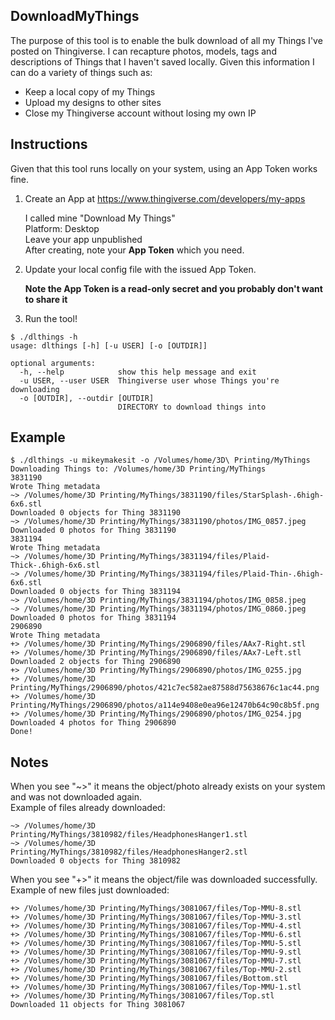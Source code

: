 ## DownloadMyThings

The purpose of this tool is to enable the bulk download of all my Things I've posted on Thingiverse.  I can recapture photos, models, tags and descriptions of Things that I haven't saved locally.  Given this information I can do a variety of things such as:

* Keep a local copy of my Things
* Upload my designs to other sites
* Close my Thingiverse account without losing my own IP

## Instructions

Given that this tool runs locally on your system, using an App Token works fine.

1. Create an App at https://www.thingiverse.com/developers/my-apps

   I called mine "Download My Things"  
   Platform: Desktop  
   Leave your app unpublished  
   After creating, note your **App Token** which you need.

2. Update your local config file with the issued App Token.

   **Note the App Token is a read-only secret and you probably don't want to share it**

3. Run the tool!

```
$ ./dlthings -h
usage: dlthings [-h] [-u USER] [-o [OUTDIR]]

optional arguments:
  -h, --help            show this help message and exit
  -u USER, --user USER  Thingiverse user whose Things you're downloading
  -o [OUTDIR], --outdir [OUTDIR]
                        DIRECTORY to download things into
```

## Example

```
$ ./dlthings -u mikeymakesit -o /Volumes/home/3D\ Printing/MyThings
Downloading Things to: /Volumes/home/3D Printing/MyThings
3831190
Wrote Thing metadata
~> /Volumes/home/3D Printing/MyThings/3831190/files/StarSplash-.6high-6x6.stl
Downloaded 0 objects for Thing 3831190
~> /Volumes/home/3D Printing/MyThings/3831190/photos/IMG_0857.jpeg
Downloaded 0 photos for Thing 3831190
3831194
Wrote Thing metadata
~> /Volumes/home/3D Printing/MyThings/3831194/files/Plaid-Thick-.6high-6x6.stl
~> /Volumes/home/3D Printing/MyThings/3831194/files/Plaid-Thin-.6high-6x6.stl
Downloaded 0 objects for Thing 3831194
~> /Volumes/home/3D Printing/MyThings/3831194/photos/IMG_0858.jpeg
~> /Volumes/home/3D Printing/MyThings/3831194/photos/IMG_0860.jpeg
Downloaded 0 photos for Thing 3831194
2906890
Wrote Thing metadata
+> /Volumes/home/3D Printing/MyThings/2906890/files/AAx7-Right.stl
+> /Volumes/home/3D Printing/MyThings/2906890/files/AAx7-Left.stl
Downloaded 2 objects for Thing 2906890
+> /Volumes/home/3D Printing/MyThings/2906890/photos/IMG_0255.jpg
+> /Volumes/home/3D Printing/MyThings/2906890/photos/421c7ec582ae87588d75638676c1ac44.png
+> /Volumes/home/3D Printing/MyThings/2906890/photos/a114e9408e0ea96e12470b64c90c8b5f.png
+> /Volumes/home/3D Printing/MyThings/2906890/photos/IMG_0254.jpg
Downloaded 4 photos for Thing 2906890
Done!
```

## Notes

When you see "~>" it means the object/photo already exists on your system and was not downloaded again.  
Example of files already downloaded:

```
~> /Volumes/home/3D Printing/MyThings/3810982/files/HeadphonesHanger1.stl
~> /Volumes/home/3D Printing/MyThings/3810982/files/HeadphonesHanger2.stl
Downloaded 0 objects for Thing 3810982
```

When you see "+>" it means the object/file was downloaded successfully.  
Example of new files just downloaded:

```
+> /Volumes/home/3D Printing/MyThings/3081067/files/Top-MMU-8.stl
+> /Volumes/home/3D Printing/MyThings/3081067/files/Top-MMU-3.stl
+> /Volumes/home/3D Printing/MyThings/3081067/files/Top-MMU-4.stl
+> /Volumes/home/3D Printing/MyThings/3081067/files/Top-MMU-6.stl
+> /Volumes/home/3D Printing/MyThings/3081067/files/Top-MMU-5.stl
+> /Volumes/home/3D Printing/MyThings/3081067/files/Top-MMU-9.stl
+> /Volumes/home/3D Printing/MyThings/3081067/files/Top-MMU-7.stl
+> /Volumes/home/3D Printing/MyThings/3081067/files/Top-MMU-2.stl
+> /Volumes/home/3D Printing/MyThings/3081067/files/Bottom.stl
+> /Volumes/home/3D Printing/MyThings/3081067/files/Top-MMU-1.stl
+> /Volumes/home/3D Printing/MyThings/3081067/files/Top.stl
Downloaded 11 objects for Thing 3081067
```

